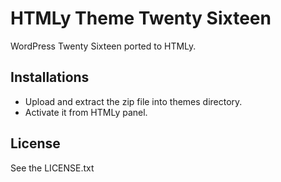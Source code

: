 # HTMLy Theme Twenty Sixteen
WordPress Twenty Sixteen ported to HTMLy.

## Installations 
 -  Upload and extract the zip file into themes directory.
 -  Activate it from HTMLy panel.

## License

See the LICENSE.txt
